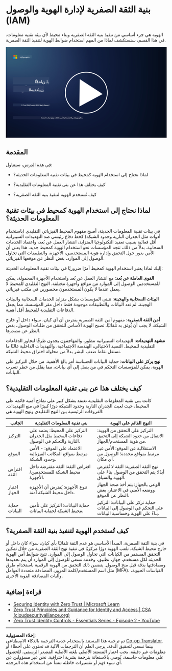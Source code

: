 <!--
CO_OP_TRANSLATOR_METADATA:
{
  "original_hash": "4774a978af123f72ebb872199c4c4d4f",
  "translation_date": "2025-09-03T20:24:27+00:00",
  "source_file": "2.2 IAM zero trust architecture.md",
  "language_code": "ar"
}
-->
# بنية الثقة الصفرية لإدارة الهوية والوصول (IAM)

الهوية هي جزء أساسي من تنفيذ بنية الثقة الصفرية وبناء محيط لأي بيئة تقنية معلومات. في هذا القسم، سنستكشف لماذا من المهم استخدام ضوابط الهوية لتنفيذ الثقة الصفرية.

[![شاهد الفيديو](../../translated_images/2-2_placeholder.9ba44fe6f92cd8d7bc51d8447bd20954cc74d8f2a5405402a78e6a42edcbf819.ar.png)](https://learn-video.azurefd.net/vod/player?id=69fb20f6-0f81-4660-b6cd-dcd75d34bd98)

## المقدمة

في هذه الدرس، سنتناول:

- لماذا نحتاج إلى استخدام الهوية كمحيط في بيئات تقنية المعلومات الحديثة؟

- كيف يختلف هذا عن بنى تقنية المعلومات التقليدية؟

- كيف تُستخدم الهوية لتنفيذ بنية الثقة الصفرية؟

## لماذا نحتاج إلى استخدام الهوية كمحيط في بيئات تقنية المعلومات الحديثة؟

في بيئات تقنية المعلومات الحديثة، أصبح مفهوم المحيط الفيزيائي التقليدي (باستخدام أدوات مثل الجدران النارية وحدود الشبكة) كخط دفاع رئيسي ضد التهديدات السيبرانية أقل فعالية بسبب تعقيد التكنولوجيا المتزايد، انتشار العمل عن بُعد، واعتماد الخدمات السحابية. بدلاً من ذلك، تتجه المؤسسات نحو استخدام الهوية كمحيط جديد. هذا يعني أن الأمن يدور حول التحقق وإدارة هوية المستخدمين، الأجهزة، والتطبيقات التي تحاول الوصول إلى الموارد، بغض النظر عن موقعها الفيزيائي.

إليك لماذا يعتبر استخدام الهوية كمحيط أمرًا ضروريًا في بيئات تقنية المعلومات الحديثة:

**القوى العاملة عن بُعد**: مع انتشار العمل عن بُعد واستخدام الأجهزة المحمولة، يمكن للمستخدمين الوصول إلى الموارد من مواقع وأجهزة مختلفة. النهج التقليدي للمحيط لا يعمل عندما لا يكون المستخدمون محصورين في مكتب فيزيائي.

**البيئات السحابية والهجينة**: تتبنى المؤسسات بشكل متزايد الخدمات السحابية والبيئات الهجينة. لم تعد البيانات والتطبيقات موجودة فقط داخل مقر المؤسسة، مما يجعل الدفاعات التقليدية للمحيط أقل أهمية.

**أمن الثقة الصفرية**: مفهوم أمن الثقة الصفرية يفترض أن أي كيان، سواء داخل أو خارج الشبكة، لا يجب أن يُوثق به تلقائيًا. تصبح الهوية الأساس للتحقق من طلبات الوصول، بغض النظر عن مصدرها.

**مشهد التهديدات**: التهديدات السيبرانية تتطور، والمهاجمون يجدون طرقًا لتجاوز الدفاعات التقليدية للمحيط. التصيد الاحتيالي، الهندسة الاجتماعية، والتهديدات الداخلية غالبًا ما تستغل نقاط ضعف البشر بدلاً من محاولة اختراق محيط الشبكة.

**نهج يركز على البيانات**: حماية البيانات الحساسة أمر بالغ الأهمية. من خلال التركيز على الهوية، يمكن للمؤسسات التحكم في من يصل إلى أي بيانات، مما يقلل من خطر تسرب البيانات.

## كيف يختلف هذا عن بنى تقنية المعلومات التقليدية؟

كانت بنى تقنية المعلومات التقليدية تعتمد بشكل كبير على نماذج أمنية قائمة على المحيط، حيث لعبت الجدران النارية وحدود الشبكة دورًا كبيرًا في منع التهديدات. الفروقات الرئيسية بين النهج التقليدي ونهج الهوية هي:

|      الجانب                 |      بنى تقنية المعلومات التقليدية                                                              |      النهج القائم على الهوية                                                                             |
|-----------------------------|----------------------------------------------------------------------------------------------------|------------------------------------------------------------------------------------------------------------|
|     التركيز                 |     التركيز على المحيط: يعتمد على دفاعات المحيط مثل الجدران النارية   والتحكم في الوصول.             |     التركيز على التحقق من الهوية: الانتقال من حدود الشبكة إلى التحقق من   هوية المستخدم/الجهاز.             |
|     الموقع                  |     الاعتماد على الموقع: - الأمن مرتبط بمواقع المكاتب الفيزيائية وحدود   الشبكة.                  |     الاستقلالية عن الموقع: الأمن غير مرتبط بمواقع محددة؛ الوصول من أي مكان.                               |
|     افتراض الثقة            |     افتراض الثقة: الثقة مفترضة داخل محيط الشبكة للمستخدمين/الأجهزة.                              |     نهج الثقة الصفرية: الثقة لا تُفترض أبدًا؛ يتم التحقق من الوصول بناءً   على الهوية والسياق.             |
|     اعتبار الجهاز            |     تنوع الأجهزة: يُفترض أن الأجهزة داخل محيط الشبكة آمنة.                                        |     الوعي بالجهاز: يتم أخذ صحة الجهاز ووضعه الأمني في الاعتبار، بغض النظر   عن الموقع.                     |
|     حماية البيانات           |     حماية البيانات: التركيز على تأمين محيط الشبكة لحماية البيانات.                                |     حماية تركز على البيانات: التركيز على التحكم في الوصول إلى البيانات بناءً   على الهوية وحساسية البيانات. |

## كيف تُستخدم الهوية لتنفيذ بنية الثقة الصفرية؟

في بنية الثقة الصفرية، المبدأ الأساسي هو عدم الثقة تلقائيًا بأي كيان، سواء كان داخل أو خارج محيط الشبكة. تلعب الهوية دورًا مركزيًا في تنفيذ نهج الثقة الصفرية من خلال تمكين التحقق المستمر من الكيانات التي تحاول الوصول إلى الموارد. تتيح ضوابط أمن الهوية الحديثة لكل مستخدم، جهاز، تطبيق، وخدمة تسعى للوصول إلى الموارد أن يتم تحديدها ومصادقتها بدقة قبل منح الوصول. يتضمن ذلك التحقق من الهوية الرقمية باستخدام طرق مثل اسم المستخدم/كلمة المرور، المصادقة متعددة العوامل (MFA)، القياسات الحيوية، وآليات المصادقة القوية الأخرى.

## قراءة إضافية

- [Securing identity with Zero Trust | Microsoft Learn](https://learn.microsoft.com/security/zero-trust/deploy/identity?WT.mc_id=academic-96948-sayoung)
- [Zero Trust Principles and Guidance for Identity and Access | CSA (cloudsecurityalliance.org)](https://cloudsecurityalliance.org/artifacts/zero-trust-principles-and-guidance-for-iam/)
- [Zero Trust Identity Controls - Essentials Series - Episode 2 - YouTube](https://www.youtube.com/watch?v=fQZQznIKcGM&list=PLXtHYVsvn_b_gtX1-NB62wNervQx1Fhp4&index=13)

---

**إخلاء المسؤولية**:  
تم ترجمة هذا المستند باستخدام خدمة الترجمة بالذكاء الاصطناعي [Co-op Translator](https://github.com/Azure/co-op-translator). بينما نسعى لتحقيق الدقة، يرجى العلم أن الترجمات الآلية قد تحتوي على أخطاء أو معلومات غير دقيقة. يجب اعتبار المستند الأصلي بلغته الأصلية المصدر الرسمي. للحصول على معلومات حاسمة، يُوصى بالاستعانة بترجمة بشرية احترافية. نحن غير مسؤولين عن أي سوء فهم أو تفسيرات خاطئة تنشأ عن استخدام هذه الترجمة.